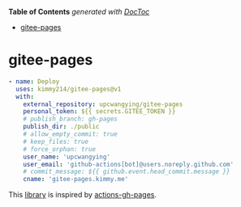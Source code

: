 <!-- START doctoc generated TOC please keep comment here to allow auto update -->
<!-- DON'T EDIT THIS SECTION, INSTEAD RE-RUN doctoc TO UPDATE -->
**Table of Contents**  *generated with [DocToc](https://github.com/thlorenz/doctoc)*

- [gitee-pages](#gitee-pages)

<!-- END doctoc generated TOC please keep comment here to allow auto update -->

# gitee-pages

```yaml
- name: Deploy
  uses: kimmy214/gitee-pages@v1
  with:
    external_repository: upcwangying/gitee-pages
    personal_token: ${{ secrets.GITEE_TOKEN }}
    # publish_branch: gh-pages
    publish_dir: ./public
    # allow_empty_commit: true
    # keep_files: true
    # force_orphan: true
    user_name: 'upcwangying'
    user_email: 'github-actions[bot]@users.noreply.github.com'
    # commit_message: ${{ github.event.head_commit.message }}
    cname: 'gitee-pages.kimmy.me'
```

This [library](https://github.com/kimmy214/gitee-pages) is inspired by [actions-gh-pages](https://github.com/peaceiris/actions-gh-pages).

